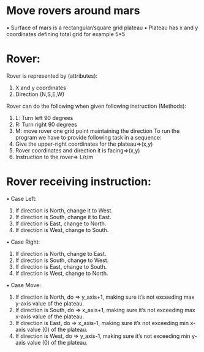 # Move rovers around mars

•	Surface of mars is a rectangular/square grid plateau
•	Plateau has x and y  coordinates defining total grid for example 5*5

# Rover:

Rover is represented by (attributes):

1.	X and y coordinates	
2.	Direction (N,S,E,W)

Rover can do the following when given following instruction (Methods):
1.	L: Turn left 90 degrees
2.	R: Turn right 90 degrees
3.	M: move rover one grid point maintaining the direction
To run the program we have to provide following task in a sequence:
1.	Give the upper-right coordinates for the plateau=>(x,y)
2.	Rover coordinates and direction it is facing=>(x,y)
3.	Instruction to the rover=> L/r/m


# Rover receiving instruction:

•	Case Left:

1.	If direction is North, change it to West.
2.	If direction is South, change it to East.
3.	If direction is East, change to North.
4.	If direction is West, change to South.

•	Case Right:

1.	If direction is North, change to East.
2.	If direction is South, change to West.
3.	If direction is East, change to South.
4.	If direction is West, change to North.

•	Case Move:

1.	If direction is North, do => y_axis+1, making sure it’s not exceeding max y-axis value of the plateau.
2.	If direction is South, do => x_axis+1, making sure it’s not exceeding max x-axis value of the plateau.
3.	If direction is East, do => x_axis-1, making sure it’s not exceeding min x-axis value (0) of the plateau.
4.	If direction is West, do => y_axis-1, making sure it’s not exceeding min y-axis value (0) of the plateau.





